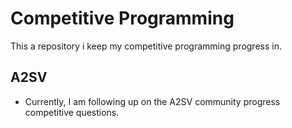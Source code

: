 # Competitive Programming
This a repository i keep my competitive programming progress in. 

## A2SV
- Currently, I am following up on the A2SV community progress competitive questions.
